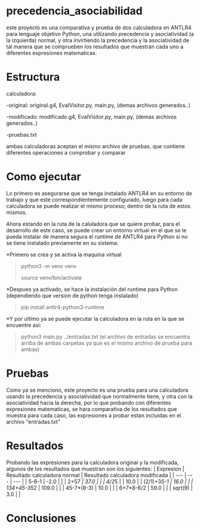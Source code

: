 # precedencia_asociabilidad
este proyecto es una comparativa y prueba de dos calculadora en ANTLR4 para lenguaje objetivo Python, una utilizando precedencia y asociatividad (a la izquierda) normal, y otra invirtiendo la precedencia y la asociatividad de tal manera que se comprueben los resultados que muestran cada uno a diferentes expresiones matematicas.

# Estructura
calculadora:

-original:
    original.g4,
    EvalVisitor.py,
    main.py,
    (demas archivos generados..)
    
-modificado:
    modificado.g4,
    EvalVisitor.py,
    main.py,
    (demas archivos generados..)
    
  -pruebas.txt

ambas calculadoras aceptan el mismo archivo de pruebas, que contiene diferentes operaciones a comprobar y comparar 

# Como ejecutar
Lo primero es asegurarse que se tenga instalado ANTLR4 en su entorno de trabajo y que este correspondientemente configurado, luego para cada calculadora se puede realizar el mismo proceso; dentro de la ruta de estos mismos.

Ahora estando en la ruta de la caluladora que se quiere probar, para el desarrollo de este caso, se puede crear un entorno virtual en el que se le pueda instalar de manera segura el runtime de ANTLR4 para Python si no se tiene instalado previamente en su sistema:

*Primero se crea y se activa la maquina virtual
>python3 -m venv venv
>
>source venv/bin/activate

*Despues ya activado, se hace la instalación del runtime para Python (dependiendo que version de python tenga instalado)
>pip install antlr4-python3-runtime

*Y por ultímo ya se puede ejecutar la calculadora en la ruta en la que se encuentre así:

>python3 main.py ../entradas.txt (el archivo de entradas se encuentra arriba de ambas carpetas ya que es el mismo archivo de prueba para ambas)

# Pruebas
Como ya se menciono, este proyecto es una prueba para una calculadora usando la precedencia y asociatividad que normalmente tiene, y otra con la asociatividad hacia la derecha, por lo que probando con diferentes expresiones matematicas, se hara comparativa de los resultados que muestra para cada caso, las expresiones a probar estan incluidas en el archivo "entradas.txt"

# Resultados
Probando las expresiones para la calculadora original y la modificada, algunos de los resultados que muestran son los siguientes:
| Expresion | Resultado calculadora normal | Resultado calculadora modificada |
| --- | --- | --- |
| 5-6-1 | -2.0 |  |
| 2+5*7 | 37.0 |  |
| 4/2*5 |  | 10.0 |
| (2/1)+3*5-1 | 16.0 |  |
| 134+45-35*2 | 109.0 |  |
| 45-7*(8-3) | 10.0 |  |
| 6+7*8-6/2 | 59.0 |  |
| sqrt(9) | 3.0 |  |

# Conclusiones


    
  
